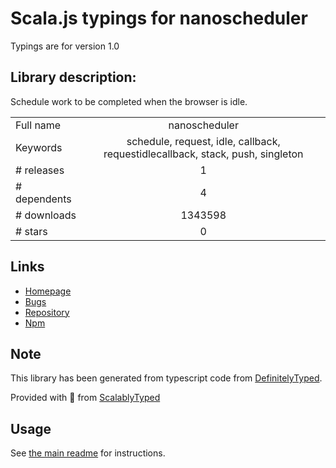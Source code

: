 
# Scala.js typings for nanoscheduler

Typings are for version 1.0

## Library description:
Schedule work to be completed when the browser is idle.

|                    |                 |
| ------------------ | :-------------: |
| Full name          | nanoscheduler |
| Keywords           | schedule, request, idle, callback, requestidlecallback, stack, push, singleton |
| # releases         | 1 |
| # dependents       | 4 |
| # downloads        | 1343598 |
| # stars            | 0 |

## Links
- [Homepage](https://github.com/choojs/nanoscheduler#readme)
- [Bugs](https://github.com/choojs/nanoscheduler/issues)
- [Repository](https://github.com/choojs/nanoscheduler)
- [Npm](https://www.npmjs.com/package/nanoscheduler)
    


## Note
This library has been generated from typescript code from [DefinitelyTyped](https://definitelytyped.org).

Provided with :purple_heart: from [ScalablyTyped](https://github.com/oyvindberg/ScalablyTyped)

## Usage
See [the main readme](../../readme.md) for instructions.



